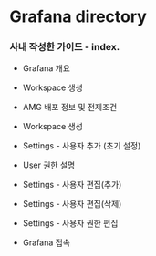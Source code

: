 # Grafana directory

### 사내 작성한 가이드 - index.

- Grafana 개요

- Workspace 생성
- AMG 배포 정보 및 전제조건
- Workspace 생성
- Settings - 사용자 추가 (초기 설정)
- User 권한 설명
- Settings - 사용자 편집(추가)
- Settings - 사용자 편집(삭제)
- Settings - 사용자 권한 편집
- Grafana 접속




